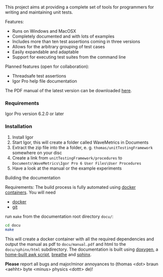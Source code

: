 This project aims at providing a complete set of tools for programmers for writing and maintaining unit tests.

Features:
* Runs on Windows and MacOSX
* Completely documented and with lots of examples
* Includes more than ten test assertions coming in three versions
* Allows for the arbitrary grouping of test cases
* Easily expandable and adaptable
* Support for executing test suites from the command line

Planned features (open for collaboration):
* Threadsafe test assertions
* Igor Pro help file documentation

The PDF manual of the latest version can be downloaded [here](http://www.byte-physics.de/Downloads/Manual-UnitTestingFramework-latest.pdf).

### Requirements

Igor Pro version 6.2.0 or later

### Installation

1. Install Igor
2. Start Igor, this will create a folder called WaveMetrics in Documents
3. Extract the zip file into the a folder, e. g. `thomas/unitTestingFramework` somewhere on your disc
4. Create a link from `unitTestingFramework/procedures` to `Documents\WaveMetrics\Igor Pro 6 User Files\User Procedures`
5. Have a look at the manual or the example experiments

Building the documentation

Requirements:
The build process is fully automated using [docker containers](https://www.docker.com/). You will need
- [docker](https://www.docker.com/get-docker)
- [git](https://git-scm.com/book/en/v2/Getting-Started-Installing-Git)

run `make` from the documentation root directory `docu/`:
```bash
cd docu
make
```

This will create a docker container with all the required dependencies and output the manual as pdf to `docu/manual.pdf` and html to the `docu/sphinx/html` subdirectory.
The documentation is built using [doxygen](http://www.doxygen.org/), a [home-built awk script](https://github.com/t-b/doxygen-filter-ipf/), [breathe](https://github.com/michaeljones/breathe) and [sphinx](http://www.sphinx-doc.org).

**Please** report all bugs and major/minor annoyances to (thomas \<dot\> braun \<aehht\> byte \<minus\> physics \<dottt\> de)!
